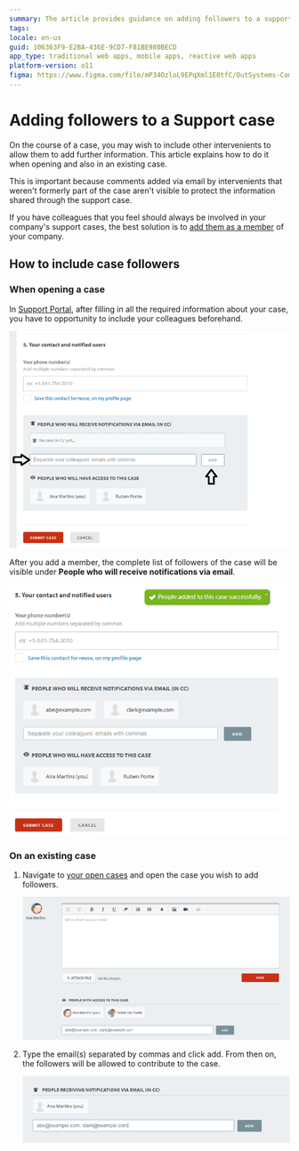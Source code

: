 ```yaml
---
summary: The article provides guidance on adding followers to a support case both during its creation and after it has been opened.
tags:
locale: en-us
guid: 106363F9-E2BA-436E-9CD7-F81BE980BECD
app_type: traditional web apps, mobile apps, reactive web apps
platform-version: o11
figma: https://www.figma.com/file/mP34OzloL9EPqXml1E0tfC/OutSystems-Community?type=design&node-id=908%3A326&mode=design&t=WD0zXZtQjCaQlxZK-1
---
```

# Adding followers to a Support case

On the course of a case, you may wish to include other intervenients to allow them to add further information.
This article explains how to do it when opening and also in an existing case.

This is important because comments added via email by intervenients that weren't formerly part of the case aren't visible to protect the information shared through the support case.

<div class="info" markdown="1">

If you have colleagues that you feel should always be involved in your company's support cases, the best solution is to [add them as a member](https://success.outsystems.com/Support/Enterprise_Customers/OutSystems_Support/Managing_your_company_permissions_on_OutSystems_Customer_Portal#How_to_add_a_new_member) of your company.

</div>

## How to include case followers 

### When opening a case

In [Support Portal](https://www.outsystems.com/SPP_Ticket_UI/open-support-case), after filling in all the required information about your case, you have to opportunity to include your colleagues beforehand.

![Screenshot showing the option to add case followers when opening a support case.](images/add-case-followers.png "Adding Case Followers")

After you add a member, the complete list of followers of the case will be visible under **People who will receive notifications via email**.

![Screenshot displaying the list of followers who will receive notifications for the support case.](images/add-case-followers-1.png "List of Case Followers")
 
 
### On an existing case

1. Navigate to [your open cases](https://www.outsystems.com/SupportPortal/Support/) and open the case you wish to add followers.

    ![Screenshot of the user interface to navigate and open existing cases in the support portal.](images/add-case-followers-2.png "Open Cases List")

1. Type the email(s) separated by commas and click add. From then on, the followers will be allowed to contribute to the case.

    ![Screenshot showing how to add email addresses to include new followers to an existing support case.](images/add-case-followers-3.png "Adding Followers to Existing Case")


